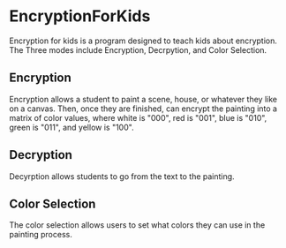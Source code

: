 # EncryptionForKids

Encryption for kids is a program designed to teach kids about encryption.
The Three modes include Encryption, Decrpytion, and Color Selection.

<h2>
Encryption
</h2>
Encryption allows a student to paint a scene, house, or whatever they like on a canvas. Then, once they are finished, can encrypt the painting into a matrix of color values,
where white is "000", red is "001", blue is "010", green is "011", and yellow is "100". 
<h2>
Decryption
</h2>
Decyrption allows students to go from the text to the painting.
<h2>
Color Selection
</h2>
The color selection allows users to set what colors they can use in the painting process.
